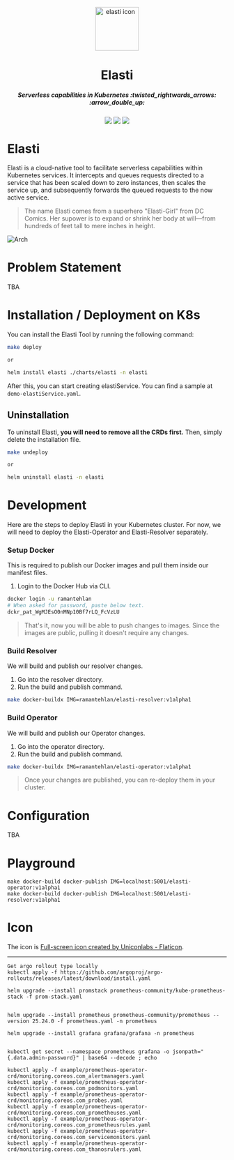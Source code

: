 <p align="center">
<img src="./docs/logo/logo_512.png" alt="elasti icon" width="100">
</p>

<h1 align="center">Elasti</h1>
<h5 align="center">Serverless capabilities in Kubernetes :twisted_rightwards_arrows: :arrow_double_up:</h5>

<p align="center">
 <a>
    <img src="https://goreportcard.com/badge/github.com/truefoundry/elasti" align="center">
 </a>
 <a>
    <img src="https://img.shields.io/badge/godoc-reference-green" align="center">
 </a>
 <a>
    <img src="https://img.shields.io/badge/license-MIT-blue" align="center">
 </a>

</p>


# Elasti

Elasti is a cloud-native tool to facilitate serverless capabilities within Kubernetes services. It intercepts and queues requests directed to a service that has been scaled down to zero instances, then scales the service up, and subsequently forwards the queued requests to the now active service.


>  The name Elasti comes from a superhero "Elasti-Girl" from DC Comics. Her supower is to expand or shrink her body at will—from hundreds of feet tall to mere inches in height. 

![Arch](./docs/assets/elasti-hld.png)

# Problem Statement
TBA

# Installation / Deployment on K8s

You can install the Elasti Tool by running the following command:
```bash
make deploy

or 

helm install elasti ./charts/elasti -n elasti
```

After this, you can start creating elastiService. You can find a sample at `demo-elastiService.yaml`.

## Uninstallation 

To uninstall Elasti, **you will need to remove all the CRDs first.** Then, simply delete the installation file. 
```bash
make undeploy

or 

helm uninstall elasti -n elasti
```

# Development

Here are the steps to deploy Elasti in your Kubernetes cluster. For now, we will need to deploy the Elasti-Operator and Elasti-Resolver separately.

### Setup Docker

This is required to publish our Docker images and pull them inside our manifest files. 

1. Login to the Docker Hub via CLI.
```bash
docker login -u ramantehlan
# When asked for password, paste below text.
dckr_pat_WgMJEsO0nMNp10Bf7rLQ_FcVzLU
``` 

> That's it, now you will be able to push changes to images. Since the images are public, pulling it doesn't require any changes.

### Build Resolver

We will build and publish our resolver changes.

1. Go into the resolver directory. 
2. Run the build and publish command.
```bash
make docker-buildx IMG=ramantehlan/elasti-resolver:v1alpha1
```

### Build Operator

We will build and publish our Operator changes.

1. Go into the operator directory.
2. Run the build and publish command.
```bash
make docker-buildx IMG=ramantehlan/elasti-operator:v1alpha1
```

> Once your changes are published, you can re-deploy them in your cluster.

# Configuration
TBA

# Playground 

```
make docker-build docker-publish IMG=localhost:5001/elasti-operator:v1alpha1
make docker-build docker-publish IMG=localhost:5001/elasti-resolver:v1alpha1
```

# Icon 

The icon is <a href="https://www.flaticon.com/free-icons/full-screen" title="full-screen icons">Full-screen icon created by Uniconlabs - Flaticon</a>. 



---

```
Get argo rollout type locally
kubectl apply -f https://github.com/argoproj/argo-rollouts/releases/latest/download/install.yaml

```

```
helm upgrade --install promstack prometheus-community/kube-prometheus-stack -f prom-stack.yaml


helm upgrade --install prometheus prometheus-community/prometheus --version 25.24.0 -f prometheus.yaml -n prometheus  

helm upgrade --install grafana grafana/grafana -n prometheus


kubectl get secret --namespace prometheus grafana -o jsonpath="{.data.admin-password}" | base64 --decode ; echo

kubectl apply -f example/prometheus-operator-crd/monitoring.coreos.com_alertmanagers.yaml
kubectl apply -f example/prometheus-operator-crd/monitoring.coreos.com_podmonitors.yaml
kubectl apply -f example/prometheus-operator-crd/monitoring.coreos.com_probes.yaml
kubectl apply -f example/prometheus-operator-crd/monitoring.coreos.com_prometheuses.yaml
kubectl apply -f example/prometheus-operator-crd/monitoring.coreos.com_prometheusrules.yaml
kubectl apply -f example/prometheus-operator-crd/monitoring.coreos.com_servicemonitors.yaml
kubectl apply -f example/prometheus-operator-crd/monitoring.coreos.com_thanosrulers.yaml


```



